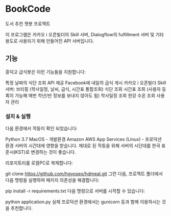 # BookCode 

도서 추천 챗봇 프로젝트

이 프로그램은 카카오 i 오픈빌더의 Skill 서버, Dialogflow의 fulfillment 서버 및 기타 용도로 사용되기 위해 만들어진 API 서버입니다.

## 기능
흥덕고 급식봇은 이런 기능들을 지원합니다:

특정 날짜의 식단 조회 API 제공
Facebook에 내일의 급식 게시
카카오 i 오픈빌더 Skill 서버:
브리핑 (학사일정, 날씨, 급식, 시간표 통합조회)
식단 조회
시간표 조회 (사용자 등록이 가능해 매번 학년/반 정보를 보내지 않아도 됨)
학사일정 조회
한강 수온 조회
사용자 관리

### 설치 & 실행
다음 환경에서 작동이 확인 되었습니다:

Python 3.7
MacOS - 개발환경
Amazon AWS App Services (Linux) - 프로덕션 환경
서버의 시간대에 영향을 받습니다. 제대로 된 작동을 위해 서버의 시단대를 한국 표준시(KST)로 변경하는 것이 좋습니다.

리포지토리를 로컬PC로 복제합니다:

git clone https://github.com/hgyoseo/hdmeal.git
그런 다음, 프로젝트 폴더에서 다음 명령을 실행하여 패키지 의존성을 해결합니다:

pip install -r requirements.txt
다음 명령으로 서버를 시작할 수 있습니다:

python application.py
실제 프로덕션 환경에서는 gunicorn 등과 함께 이용하시는 것을 추천합니다.